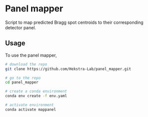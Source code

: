 # Panel mapper

Script to map predicted Bragg spot centroids to their corresponding detector panel.

## Usage

To use the panel mapper, 

```bash
# download the repo
git clone https://github.com/Hekstra-Lab/panel_mapper.git

# go to the repo 
cd panel_mapper

# create a conda environment 
conda env create -f env.yaml

# activate environment
conda activate mappanel

```

